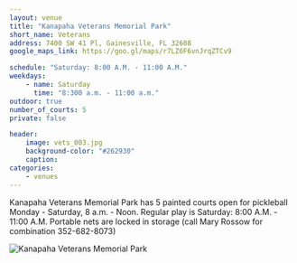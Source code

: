 ```yaml
---
layout: venue
title: "Kanapaha Veterans Memorial Park"
short_name: Veterans
address: 7400 SW 41 Pl, Gainesville, FL 32608
google_maps_link: https://goo.gl/maps/r7LZ6F6vnJrqZTCv9

schedule: "Saturday: 8:00 A.M. - 11:00 A.M."
weekdays:
    - name: Saturday
      time: "8:300 a.m. - 11:00 a.m." 
outdoor: true
number_of_courts: 5
private: false

header:
    image: vets_003.jpg
    background-color: "#262930"
    caption: 
categories:
    - venues
---
```

<!--more-->

Kanapaha Veterans Memorial Park has 5 painted courts open for pickleball Monday - Saturday, 8 a.m. - Noon. Regular play is Saturday: 8:00 A.M. - 11:00 A.M. Portable nets are locked in storage (call Mary Rossow for combination 352-682-8073)

![Kanapaha Veterans Memorial Park](/images/vets_002.png)
